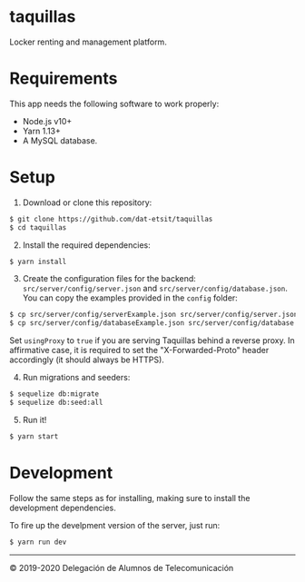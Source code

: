 taquillas
=========

Locker renting and management platform.

# Requirements

This app needs the following software to work properly:

  * Node.js v10+
  * Yarn 1.13+
  * A MySQL database.

# Setup

1. Download or clone this repository:

```sh
$ git clone https://github.com/dat-etsit/taquillas
$ cd taquillas
```

2. Install the required dependencies:

```sh
$ yarn install
```

3. Create the configuration files for the backend: `src/server/config/server.json` and `src/server/config/database.json`.
   You can copy the examples provided in the `config` folder:
```sh
$ cp src/server/config/serverExample.json src/server/config/server.json
$ cp src/server/config/databaseExample.json src/server/config/database.json
```
  Set `usingProxy` to `true` if you are serving Taquillas behind a
  reverse proxy. In affirmative case, it is required to set the
  "X-Forwarded-Proto" header accordingly (it should always be HTTPS).

4. Run migrations and seeders:

```sh
$ sequelize db:migrate
$ sequelize db:seed:all
```

5. Run it!

```sh
$ yarn start
```

# Development

Follow the same steps as for installing, making sure to install the development
dependencies.

To fire up the develpment version of the server, just run:

```sh
$ yarn run dev
```

---

&copy; 2019-2020 Delegación de Alumnos de Telecomunicación
